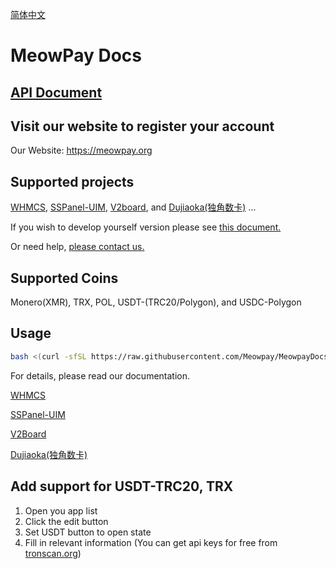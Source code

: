 [简体中文](https://github.com/Meowpay/MeowpayDocs/blob/main/README_CN.md)

# MeowPay Docs

## [API Document](https://github.com/Meowpay/MeowpayDocs/blob/main/API_EN.md)

## Visit our website to register your account

Our Website: <a href="https://meowpay.org" target="_blank" >https://meowpay.org</a>

## Supported projects

[WHMCS](https://www.whmcs.com/),
[SSPanel-UIM](https://github.com/Anankke/SSPanel-Uim),
[V2board](https://github.com/v2board/v2board),
and [Dujiaoka(独角数卡)](https://github.com/assimon/dujiaoka)
...

If you wish to develop yourself version please see <a href="https://meowpay.org/docs" target="_blank">this document.</a>

Or need help, <a href="https://t.me/MeowPayChannel">please contact us.</a>

## Supported Coins

Monero(XMR), TRX, POL, USDT-(TRC20/Polygon), and USDC-Polygon

## Usage

```bash
bash <(curl -sfSL https://raw.githubusercontent.com/Meowpay/MeowpayDocs/main/install.sh)
```

For details, please read our documentation.

[WHMCS](https://github.com/Meowpay/MeowpayDocs/blob/main/docs/WHMCS_EN.md)

[SSPanel-UIM](https://github.com/Meowpay/MeowpayDocs/blob/main/docs/SSPanel-UIM.md)

[V2Board](https://github.com/Meowpay/MeowpayDocs/blob/main/docs/V2Board.md)

[Dujiaoka(独角数卡)](https://github.com/Meowpay/MeowpayDocs/blob/main/docs/Dujiaoka_CN.md)

## Add support for USDT-TRC20, TRX

1. Open you app list
2. Click the edit button
3. Set USDT button to open state
4. Fill in relevant information (You can get api keys for free from [tronscan.org](https://tronscan.org))

